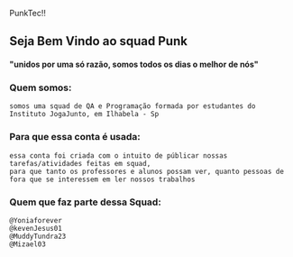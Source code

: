  PunkTec!!


## Seja Bem Vindo ao squad Punk
#### "unidos por uma só razão, somos todos os dias o melhor de nós"

### Quem somos:
    somos uma squad de QA e Programação formada por estudantes do Instituto JogaJunto, em Ilhabela - Sp

### Para que essa conta é usada:
    essa conta foi criada com o intuito de públicar nossas tarefas/atividades feitas em squad, 
    para que tanto os professores e alunos possam ver, quanto pessoas de fora que se interessem em ler nossos trabalhos

### Quem que faz parte dessa Squad:
    @Yoniaforever
    @kevenJesus01
    @MuddyTundra23
    @Mizael03
